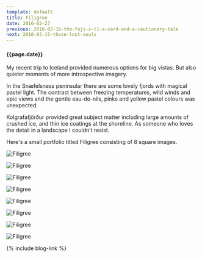 ```yaml
---
template: default
title: Filigree
date: 2016-02-27
previous: 2016-02-16-the-fuji-x-t1-a-card-and-a-cautionary-tale
next: 2016-03-15-those-lost-souls
---
```


#### {{page.date}}

My recent trip to Iceland provided numerous options for big vistas. But also quieter moments of more introspective imagery.

In the Snæfelsness peninsular there are some lovely fjords with magical pastel light. The contrast between freezing temperatures, wild winds and epic views and the gentle eau-de-nils, pinks and yellow pastel colours was unexpected.

Kolgrafafjörður provided great subject matter including large amounts of crushed ice, and thin ice coatings at the shoreline. As someone who loves the detail in a landscape I couldn't resist.

Here's a small portfolio titled Filigree consisting of 8 square images. 

![Filigree](filigree-1.webp "Filigree")

![Filigree](filigree-2.webp "Filigree")

![Filigree](filigree-3.webp "Filigree")

![Filigree](filigree-4.webp "Filigree")

![Filigree](filigree-5.webp "Filigree")

![Filigree](filigree-6.webp "Filigree")

![Filigree](filigree-7.webp "Filigree")

![Filigree](filigree-8.webp "Filigree")


{% include blog-link %}